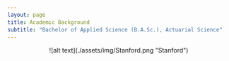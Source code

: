 ```yaml
---
layout: page
title: Academic Background
subtitle: "Bachelor of Applied Science (B.A.Sc.), Actuarial Science"
---
```


<center>
![alt text](./assets/img/Stanford.png "Stanford")
</center>
